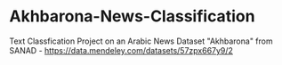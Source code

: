 # Akhbarona-News-Classification
Text Classfication Project on an Arabic News Dataset "Akhbarona" from SANAD - https://data.mendeley.com/datasets/57zpx667y9/2
